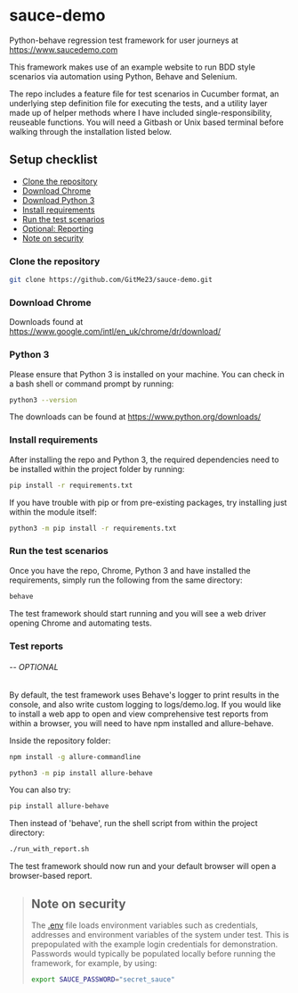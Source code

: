 # sauce-demo
Python-behave regression test framework for user journeys at https://www.saucedemo.com

This framework makes use of an example website to run BDD style scenarios via automation using Python, Behave and Selenium. 

The repo includes a feature file for test scenarios in Cucumber format, an underlying step definition file for executing the tests, and a utility layer made up of helper methods where I have included single-responsibility, reuseable functions. You will need a Gitbash or Unix based terminal before walking through the installation listed below.

## Setup checklist

* [Clone the repository](https://github.com/GitMe23/sauce-demo.git#clone-the-repository)
* [Download Chrome](https://github.com/GitMe23/sauce-demo.git#download-chrome)
* [Download Python 3](https://github.com/GitMe23/sauce-demo.git#download-python-3)
* [Install requirements](https://github.com/GitMe23/sauce-demo.git#install-requirements)
* [Run the test scenarios](https://github.com/GitMe23/sauce-demo.git#run-the-test-scenarios)
* [Optional: Reporting](https://github.com/GitMe23/sauce-demo.git#test-reports)
* [Note on security](https://github.com/GitMe23/sauce-demo.git#note-on-security)


### Clone the repository
```bash
git clone https://github.com/GitMe23/sauce-demo.git
```

### Download Chrome
Downloads found at https://www.google.com/intl/en_uk/chrome/dr/download/

### Python 3
Please ensure that Python 3 is installed on your machine. You can check in 
a bash shell or command prompt by running:
```bash
python3 --version
```
The downloads can be found at https://www.python.org/downloads/

### Install requirements
After installing the repo and Python 3, the required dependencies need to be installed within the project folder by running:
```bash
pip install -r requirements.txt
```
If you have trouble with pip or from pre-existing packages, try installing just within the module itself:
```bash
python3 -m pip install -r requirements.txt
```

### Run the test scenarios
Once you have the repo, Chrome, Python 3 and have installed the requirements, simply run the following from the same directory:
```bash
behave
```
The test framework should start running and you will see a web driver opening Chrome and automating tests.

### Test reports
###### -- OPTIONAL
By default, the test framework uses Behave's logger to print results in the console, and also write custom logging to logs/demo.log. If you would like to install a web app to open and view comprehensive test reports from within a browser, you will need to have npm installed and allure-behave.

Inside the repository folder:
```bash
npm install -g allure-commandline
```

```bash
python3 -m pip install allure-behave
```
You can also try:
```bash
pip install allure-behave
```

Then instead of 'behave', run the shell script from within the project directory:
```bash
./run_with_report.sh
```
The test framework should now run and your default browser will open a browser-based report.


> ## Note on security
>The [.env](.env) file loads environment variables such as credentials, addresses and environment variables of the system under test.
>This is prepopulated with the example login credentials for demonstration. 
>Passwords would typically be populated locally before running the framework, for example, by using:
>```bash
>export SAUCE_PASSWORD="secret_sauce"
>```

